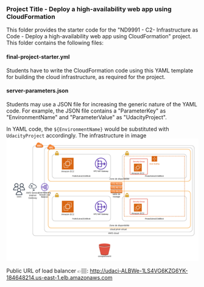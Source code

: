 ### Project Title - Deploy a high-availability web app using CloudFormation
This folder provides the starter code for the "ND9991 - C2- Infrastructure as Code - Deploy a high-availability web app using CloudFormation" project. This folder contains the following files:


#### final-project-starter.yml
Students have to write the CloudFormation code using this YAML template for building the cloud infrastructure, as required for the project. 

#### server-parameters.json
Students may use a JSON file for increasing the generic nature of the YAML code. For example, the JSON file contains a "ParameterKey" as "EnvironmentName" and "ParameterValue" as "UdacityProject". 

In YAML code, the `${EnvironmentName}` would be substituted with `UdacityProject` accordingly.
The infrastructure in image
![infrastructure Diagram](/img/UdacityProjectVPC.png "UdacityProject infrastructure Diagram")

Public URL of load balancer 👉🏽: http://udaci-ALBWe-1LS4VG6KZG6YK-184648214.us-east-1.elb.amazonaws.com
